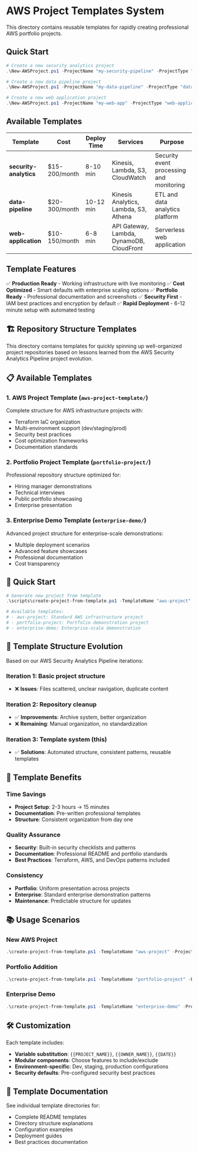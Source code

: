 # AWS Project Templates System

This directory contains reusable templates for rapidly creating professional AWS portfolio projects.

## Quick Start

```powershell
# Create a new security analytics project
.\New-AWSProject.ps1 -ProjectName "my-security-pipeline" -ProjectType "security-analytics"

# Create a new data pipeline project
.\New-AWSProject.ps1 -ProjectName "my-data-pipeline" -ProjectType "data-pipeline"

# Create a new web application project
.\New-AWSProject.ps1 -ProjectName "my-web-app" -ProjectType "web-application"
```

## Available Templates

| Template | Cost | Deploy Time | Services | Purpose |
|----------|------|-------------|----------|---------|
| **security-analytics** | $15-200/month | 8-10 min | Kinesis, Lambda, S3, CloudWatch | Security event processing and monitoring |
| **data-pipeline** | $20-300/month | 10-12 min | Kinesis Analytics, Lambda, S3, Athena | ETL and data analytics platform |
| **web-application** | $10-150/month | 6-8 min | API Gateway, Lambda, DynamoDB, CloudFront | Serverless web application |

## Template Features

✅ **Production Ready** - Working infrastructure with live monitoring
✅ **Cost Optimized** - Smart defaults with enterprise scaling options
✅ **Portfolio Ready** - Professional documentation and screenshots
✅ **Security First** - IAM best practices and encryption by default
✅ **Rapid Deployment** - 6-12 minute setup with automated testing

## 🏗️ **Repository Structure Templates**

This directory contains templates for quickly spinning up well-organized project repositories based on lessons learned from the AWS Security Analytics Pipeline project evolution.

## 📋 **Available Templates**

### 1. **AWS Project Template** (`aws-project-template/`)
Complete structure for AWS infrastructure projects with:
- Terraform IaC organization
- Multi-environment support (dev/staging/prod)
- Security best practices
- Cost optimization frameworks
- Documentation standards

### 2. **Portfolio Project Template** (`portfolio-project/`)
Professional repository structure optimized for:
- Hiring manager demonstrations
- Technical interviews
- Public portfolio showcasing
- Enterprise presentation

### 3. **Enterprise Demo Template** (`enterprise-demo/`)
Advanced project structure for enterprise-scale demonstrations:
- Multiple deployment scenarios
- Advanced feature showcases
- Professional documentation
- Cost transparency

## 🚀 **Quick Start**

```powershell
# Generate new project from template
.\scripts\create-project-from-template.ps1 -TemplateName "aws-project" -ProjectName "my-new-project" -ProjectPath "C:\Projects\"

# Available templates:
# - aws-project: Standard AWS infrastructure project
# - portfolio-project: Portfolio demonstration project
# - enterprise-demo: Enterprise-scale demonstration
```

## 📁 **Template Structure Evolution**

Based on our AWS Security Analytics Pipeline iterations:

### **Iteration 1**: Basic project structure
- ❌ **Issues**: Files scattered, unclear navigation, duplicate content

### **Iteration 2**: Repository cleanup
- ✅ **Improvements**: Archive system, better organization
- ❌ **Remaining**: Manual organization, no standardization

### **Iteration 3**: Template system (this)
- ✅ **Solutions**: Automated structure, consistent patterns, reusable templates

## 🎯 **Template Benefits**

### **Time Savings**
- **Project Setup**: 2-3 hours → 15 minutes
- **Documentation**: Pre-written professional templates
- **Structure**: Consistent organization from day one

### **Quality Assurance**
- **Security**: Built-in security checklists and patterns
- **Documentation**: Professional README and portfolio standards
- **Best Practices**: Terraform, AWS, and DevOps patterns included

### **Consistency**
- **Portfolio**: Uniform presentation across projects
- **Enterprise**: Standard enterprise demonstration patterns
- **Maintenance**: Predictable structure for updates

## 📚 **Usage Scenarios**

### **New AWS Project**
```powershell
.\create-project-from-template.ps1 -TemplateName "aws-project" -ProjectName "serverless-api"
```

### **Portfolio Addition**
```powershell
.\create-project-from-template.ps1 -TemplateName "portfolio-project" -ProjectName "data-pipeline-demo"
```

### **Enterprise Demo**
```powershell
.\create-project-from-template.ps1 -TemplateName "enterprise-demo" -ProjectName "microservices-platform"
```

## 🛠️ **Customization**

Each template includes:
- **Variable substitution**: `{{PROJECT_NAME}}`, `{{OWNER_NAME}}`, `{{DATE}}`
- **Modular components**: Choose features to include/exclude
- **Environment-specific**: Dev, staging, production configurations
- **Security defaults**: Pre-configured security best practices

## 📖 **Template Documentation**

See individual template directories for:
- Complete README templates
- Directory structure explanations
- Configuration examples
- Deployment guides
- Best practices documentation
